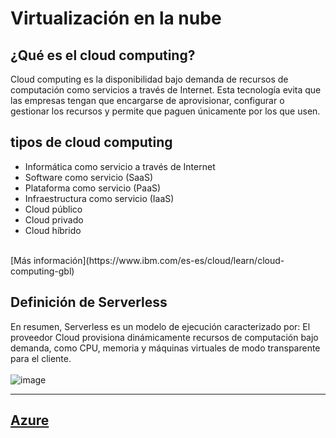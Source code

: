 # Virtualización en la nube

## ¿Qué es el cloud computing?
Cloud computing es la disponibilidad bajo demanda de recursos de computación como servicios a través de Internet. Esta tecnología evita que las empresas tengan que encargarse de aprovisionar, configurar o gestionar los recursos y permite que paguen únicamente por los que usen.

## tipos de cloud computing
 * Informática como servicio a través de Internet
 * Software como servicio (SaaS)
 * Plataforma como servicio (PaaS)
 * Infraestructura como servicio (IaaS)
 * Cloud público
 * Cloud privado
 * Cloud híbrido
 <br/>
 [Más información](https://www.ibm.com/es-es/cloud/learn/cloud-computing-gbl)

## Definición de Serverless
En resumen, Serverless es un modelo de ejecución caracterizado por: El proveedor Cloud provisiona dinámicamente recursos de computación bajo demanda, como CPU, memoria y máquinas virtuales de modo transparente para el cliente.
<br/>
<br/>
![image](https://github.com/calles/GII_TIC/assets/22343642/70f98aee-04e9-4a96-b468-e7f6700fd1dd) 

---
[Azure](https://azure.microsoft.com/es-es/free/students/)
---

